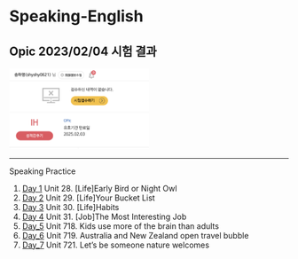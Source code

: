 # Speaking-English

## Opic 2023/02/04 시험 결과
<img src="https://github.com/hachuu/Speaking-English/blob/main/opic/%E1%84%89%E1%85%B3%E1%84%8F%E1%85%B3%E1%84%85%E1%85%B5%E1%86%AB%E1%84%89%E1%85%A3%E1%86%BA%202023-02-09%20%E1%84%8B%E1%85%A9%E1%84%92%E1%85%AE%203.09.11.png" width="50%" height="50%">

 
---

Speaking Practice

1. [Day 1](https://github.com/hachuu/Speaking-English/blob/main/FreeTalking/unit_28_Early_Bird_or_Night_Owl.md) Unit 28. [Life]Early Bird or Night Owl
2. [Day 2](https://github.com/hachuu/Speaking-English/blob/main/FreeTalking/unit_29_Your_Bucket_List.md) Unit 29. [Life]Your Bucket List
3. [Day 3](https://github.com/hachuu/Speaking-English/blob/main/FreeTalking/unit_30_Habits.md) Unit 30. [Life]Habits
4. [Day 4](https://github.com/hachuu/Speaking-English/blob/main/FreeTalking/unit_31_The_Most_Interesting_Job.md) Unit 31. [Job]The Most Interesting Job
5. [Day_5](https://github.com/hachuu/Speaking-English/blob/main/FreeTalking/unit_718_Kids_use_more_of_the_brain_than_adults.md) Unit 718. Kids use more of the brain than adults
6. [Day_6](https://github.com/hachuu/Speaking-English/blob/main/FreeTalking/Unit_719._Australia_and_New_Zealand_open_travel_bubble.md) Unit 719. Australia and New Zealand open travel bubble
7. [Day_7](https://github.com/hachuu/Speaking-English/blob/main/FreeTalking/unit_721._let%E2%80%99s_be_someone_nature_welcomes.md) Unit 721. Let’s be someone nature welcomes
